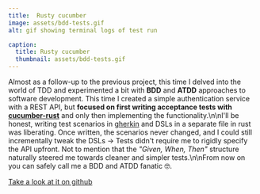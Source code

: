 ```yaml
---
title:  Rusty cucumber
image: assets/bdd-tests.gif
alt: gif showing terminal logs of test run

caption:
  title: Rusty cucumber
  thumbnail: assets/bdd-tests.gif
---
```


Almost as a follow-up to the previous project, this time I delved into the world of TDD and experimented a bit with **BDD** and **ATDD** approaches to software development. This time I created a simple authentication service with a REST API, but __focused on first writing acceptance tests with [cucumber-rust](https://github.com/bbqsrc/cucumber-rust)__ and only then implementing the functionality.\n\nI'll be honest, writing test scenarios in [gherkin](https://cucumber.io/docs/gherkin/reference/) and DSLs in a separate file in rust was liberating. Once written, the scenarios never changed, and I could still incrementally tweak the DSLs -> Tests didn't require me to rigidly specify the API upfront. Not to mention that the *\"Given, When, Then\"* structure naturally steered me towards cleaner and simpler tests.\n\nFrom now on you can safely call me a BDD and ATDD fanatic 🤓.

[Take a look at it on github](https://github.com/damszew/bdd-auth-service)
